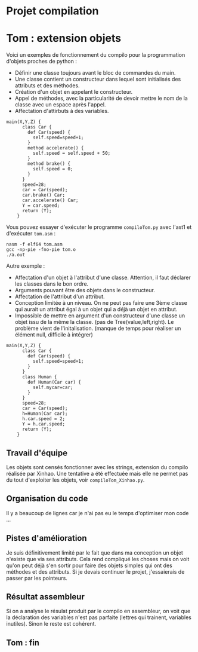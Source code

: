 # Projet compilation

# Tom : extension objets
Voici un exemples de fonctionnement du compilo pour la programmation d'objets proches de python : 

- Définir une classe toujours avant le bloc de commandes du main. 
- Une classe contient un constructeur dans lequel sont initialisés des attributs et des méthodes. 
- Création d'un objet en appelant le constructeur. 
- Appel de méthodes, avec la particularité de devoir mettre le nom de la classe avec un espace après l'appel. 
- Affectation d'attirbuts à des variables.

```
main(X,Y,Z) {
      class Car {
        def Car(speed) {
          self.speed=speed+1;
        }
        method accelerate() {
          self.speed = self.speed + 50;
        }
        method brake() {
          self.speed = 0;
        }
      }
      speed=28;
      car = Car(speed);
      car.brake() Car;
      car.accelerate() Car;    
      Y = car.speed;
      return (Y);
    }
```
Vous pouvez essayer d'exécuter le programme `compiloTom.py` avec l'ast1 et d'exécuter `tom.asm` :
```
nasm -f elf64 tom.asm
gcc -np-pie -fno-pie tom.o
./a.out
```
Autre exemple :
- Affectation d'un objet à l'attribut d'une classe. Attention, il faut déclarer les classes dans le bon ordre.
- Arguments pouvant être des objets dans le constructeur.
- Affectation de l'attribut d'un attribut.
- Conception limitée à un niveau. On ne peut pas faire une 3ème classe qui aurait un attribut égal à un objet qui a déjà un objet en attribut.
- Impossible de mettre en argument d'un constructeur d'une classe un objet issu de la même la classe. (pas de Tree(value,left,right). Le problème vient de l'initalisation. (manque de temps pour réaliser un élément null, difficile à intégrer)

```
main(X,Y,Z) {
      class Car {
        def Car(speed) {
          self.speed=speed+1;
        }
      }
      class Human {
        def Human(Car car) {
          self.mycar=car;
        }
      }
      speed=28;
      car = Car(speed);
      h=Human(Car car);
      h.car.speed = 2;
      Y = h.car.speed;
      return (Y);
    }
```

## Travail d'équipe 
Les objets sont censés fonctionner avec les strings, extension du compilo réalisée par Xinhao. Une tentative a été effectuée mais elle ne permet pas du tout d'exploiter les objets, voir `compiloTom_Xinhao.py`.

## Organisation du code
Il y a beaucoup de lignes car je n'ai pas eu le temps d'optimiser mon code ... 

## Pistes d'amélioration 
Je suis définitivement limité par le fait que dans ma conception un objet n'existe que via ses attributs. Cela rend compliqué les choses mais on voit qu'on peut déjà s'en sortir pour faire des objets simples qui ont des méthodes et des attributs. Si je devais continuer le projet, j'essaierais de passer par les pointeurs.

## Résultat assembleur
Si on a analyse le résulat produit par le compilo en assembleur, on voit que la déclaration des variables n'est pas parfaite (lettres qui trainent, variables inutiles). Sinon le reste est cohérent.

## Tom : fin
